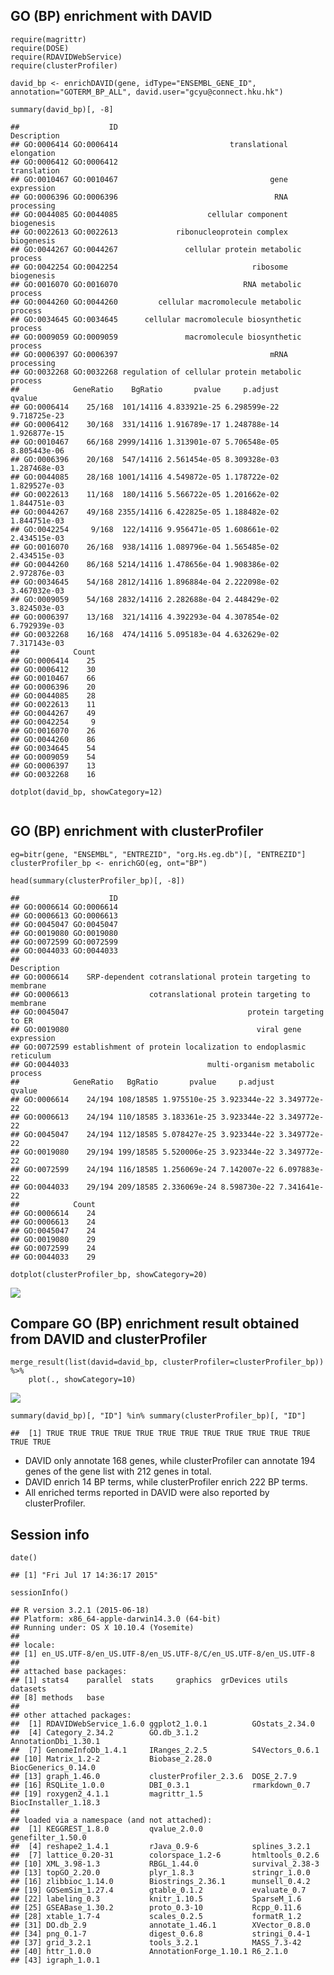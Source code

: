 GO (BP) enrichment with DAVID
-----------------------------

    require(magrittr)
    require(DOSE)
    require(RDAVIDWebService)
    require(clusterProfiler)

    david_bp <- enrichDAVID(gene, idType="ENSEMBL_GENE_ID", annotation="GOTERM_BP_ALL", david.user="gcyu@connect.hku.hk")

    summary(david_bp)[, -8]

    ##                    ID                                      Description
    ## GO:0006414 GO:0006414                         translational elongation
    ## GO:0006412 GO:0006412                                      translation
    ## GO:0010467 GO:0010467                                  gene expression
    ## GO:0006396 GO:0006396                                   RNA processing
    ## GO:0044085 GO:0044085                    cellular component biogenesis
    ## GO:0022613 GO:0022613             ribonucleoprotein complex biogenesis
    ## GO:0044267 GO:0044267               cellular protein metabolic process
    ## GO:0042254 GO:0042254                              ribosome biogenesis
    ## GO:0016070 GO:0016070                            RNA metabolic process
    ## GO:0044260 GO:0044260         cellular macromolecule metabolic process
    ## GO:0034645 GO:0034645      cellular macromolecule biosynthetic process
    ## GO:0009059 GO:0009059               macromolecule biosynthetic process
    ## GO:0006397 GO:0006397                                  mRNA processing
    ## GO:0032268 GO:0032268 regulation of cellular protein metabolic process
    ##            GeneRatio    BgRatio       pvalue     p.adjust       qvalue
    ## GO:0006414    25/168  101/14116 4.833921e-25 6.298599e-22 9.718725e-23
    ## GO:0006412    30/168  331/14116 1.916789e-17 1.248788e-14 1.926877e-15
    ## GO:0010467    66/168 2999/14116 1.313901e-07 5.706548e-05 8.805443e-06
    ## GO:0006396    20/168  547/14116 2.561454e-05 8.309328e-03 1.287468e-03
    ## GO:0044085    28/168 1001/14116 4.549872e-05 1.178722e-02 1.829527e-03
    ## GO:0022613    11/168  180/14116 5.566722e-05 1.201662e-02 1.844751e-03
    ## GO:0044267    49/168 2355/14116 6.422825e-05 1.188482e-02 1.844751e-03
    ## GO:0042254     9/168  122/14116 9.956471e-05 1.608661e-02 2.434515e-03
    ## GO:0016070    26/168  938/14116 1.089796e-04 1.565485e-02 2.434515e-03
    ## GO:0044260    86/168 5214/14116 1.478656e-04 1.908386e-02 2.972876e-03
    ## GO:0034645    54/168 2812/14116 1.896884e-04 2.222098e-02 3.467032e-03
    ## GO:0009059    54/168 2832/14116 2.282688e-04 2.448429e-02 3.824503e-03
    ## GO:0006397    13/168  321/14116 4.392293e-04 4.307854e-02 6.792939e-03
    ## GO:0032268    16/168  474/14116 5.095183e-04 4.632629e-02 7.317143e-03
    ##            Count
    ## GO:0006414    25
    ## GO:0006412    30
    ## GO:0010467    66
    ## GO:0006396    20
    ## GO:0044085    28
    ## GO:0022613    11
    ## GO:0044267    49
    ## GO:0042254     9
    ## GO:0016070    26
    ## GO:0044260    86
    ## GO:0034645    54
    ## GO:0009059    54
    ## GO:0006397    13
    ## GO:0032268    16

    dotplot(david_bp, showCategory=12)

<img src="GO_BP_files/figure-markdown_strict/unnamed-chunk-4-1.png" title="" alt="" style="display: block; margin: auto;" />

GO (BP) enrichment with clusterProfiler
---------------------------------------

    eg=bitr(gene, "ENSEMBL", "ENTREZID", "org.Hs.eg.db")[, "ENTREZID"]
    clusterProfiler_bp <- enrichGO(eg, ont="BP")

    head(summary(clusterProfiler_bp)[, -8])

    ##                    ID
    ## GO:0006614 GO:0006614
    ## GO:0006613 GO:0006613
    ## GO:0045047 GO:0045047
    ## GO:0019080 GO:0019080
    ## GO:0072599 GO:0072599
    ## GO:0044033 GO:0044033
    ##                                                               Description
    ## GO:0006614    SRP-dependent cotranslational protein targeting to membrane
    ## GO:0006613                  cotranslational protein targeting to membrane
    ## GO:0045047                                        protein targeting to ER
    ## GO:0019080                                          viral gene expression
    ## GO:0072599 establishment of protein localization to endoplasmic reticulum
    ## GO:0044033                               multi-organism metabolic process
    ##            GeneRatio   BgRatio       pvalue     p.adjust       qvalue
    ## GO:0006614    24/194 108/18585 1.975510e-25 3.923344e-22 3.349772e-22
    ## GO:0006613    24/194 110/18585 3.183361e-25 3.923344e-22 3.349772e-22
    ## GO:0045047    24/194 112/18585 5.078427e-25 3.923344e-22 3.349772e-22
    ## GO:0019080    29/194 199/18585 5.520006e-25 3.923344e-22 3.349772e-22
    ## GO:0072599    24/194 116/18585 1.256069e-24 7.142007e-22 6.097883e-22
    ## GO:0044033    29/194 209/18585 2.336069e-24 8.598730e-22 7.341641e-22
    ##            Count
    ## GO:0006614    24
    ## GO:0006613    24
    ## GO:0045047    24
    ## GO:0019080    29
    ## GO:0072599    24
    ## GO:0044033    29

    dotplot(clusterProfiler_bp, showCategory=20)

![](GO_BP_files/figure-markdown_strict/unnamed-chunk-7-1.png)

Compare GO (BP) enrichment result obtained from DAVID and clusterProfiler
-------------------------------------------------------------------------

    merge_result(list(david=david_bp, clusterProfiler=clusterProfiler_bp)) %>%
        plot(., showCategory=10)

![](GO_BP_files/figure-markdown_strict/unnamed-chunk-8-1.png)

    summary(david_bp)[, "ID"] %in% summary(clusterProfiler_bp)[, "ID"]

    ##  [1] TRUE TRUE TRUE TRUE TRUE TRUE TRUE TRUE TRUE TRUE TRUE TRUE TRUE TRUE

-   DAVID only annotate 168 genes, while clusterProfiler can annotate
    194 genes of the gene list with 212 genes in total.
-   DAVID enrich 14 BP terms, while clusterProfiler enrich 222 BP terms.
-   All enriched terms reported in DAVID were also reported by
    clusterProfiler.

Session info
------------

    date()

    ## [1] "Fri Jul 17 14:36:17 2015"

    sessionInfo()

    ## R version 3.2.1 (2015-06-18)
    ## Platform: x86_64-apple-darwin14.3.0 (64-bit)
    ## Running under: OS X 10.10.4 (Yosemite)
    ## 
    ## locale:
    ## [1] en_US.UTF-8/en_US.UTF-8/en_US.UTF-8/C/en_US.UTF-8/en_US.UTF-8
    ## 
    ## attached base packages:
    ## [1] stats4    parallel  stats     graphics  grDevices utils     datasets 
    ## [8] methods   base     
    ## 
    ## other attached packages:
    ##  [1] RDAVIDWebService_1.6.0 ggplot2_1.0.1          GOstats_2.34.0        
    ##  [4] Category_2.34.2        GO.db_3.1.2            AnnotationDbi_1.30.1  
    ##  [7] GenomeInfoDb_1.4.1     IRanges_2.2.5          S4Vectors_0.6.1       
    ## [10] Matrix_1.2-2           Biobase_2.28.0         BiocGenerics_0.14.0   
    ## [13] graph_1.46.0           clusterProfiler_2.3.6  DOSE_2.7.9            
    ## [16] RSQLite_1.0.0          DBI_0.3.1              rmarkdown_0.7         
    ## [19] roxygen2_4.1.1         magrittr_1.5           BiocInstaller_1.18.3  
    ## 
    ## loaded via a namespace (and not attached):
    ##  [1] KEGGREST_1.8.0         qvalue_2.0.0           genefilter_1.50.0     
    ##  [4] reshape2_1.4.1         rJava_0.9-6            splines_3.2.1         
    ##  [7] lattice_0.20-31        colorspace_1.2-6       htmltools_0.2.6       
    ## [10] XML_3.98-1.3           RBGL_1.44.0            survival_2.38-3       
    ## [13] topGO_2.20.0           plyr_1.8.3             stringr_1.0.0         
    ## [16] zlibbioc_1.14.0        Biostrings_2.36.1      munsell_0.4.2         
    ## [19] GOSemSim_1.27.4        gtable_0.1.2           evaluate_0.7          
    ## [22] labeling_0.3           knitr_1.10.5           SparseM_1.6           
    ## [25] GSEABase_1.30.2        proto_0.3-10           Rcpp_0.11.6           
    ## [28] xtable_1.7-4           scales_0.2.5           formatR_1.2           
    ## [31] DO.db_2.9              annotate_1.46.1        XVector_0.8.0         
    ## [34] png_0.1-7              digest_0.6.8           stringi_0.4-1         
    ## [37] grid_3.2.1             tools_3.2.1            MASS_7.3-42           
    ## [40] httr_1.0.0             AnnotationForge_1.10.1 R6_2.1.0              
    ## [43] igraph_1.0.1
